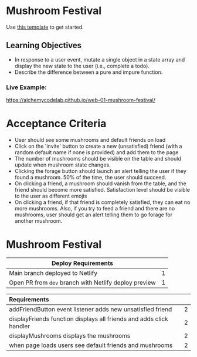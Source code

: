 # Mushroom Festival
Use [this template](https://github.com/alchemycodelab/half-baked-web-01-mushroom-festival) to get started.
## Learning Objectives

-   In response to a user event, mutate a single object in a state array and display the new state to the user (i.e., complete a todo).
-   Describe the difference between a pure and impure function.

### Live Example:

https://alchemycodelab.github.io/web-01-mushroom-festival/

# Acceptance Criteria

-   User should see some mushrooms and default friends on load
-   Click on the 'invite' button to create a new (unsatisfied) friend (with a random default name if none is provided) and add them to the page
-   The number of mushrooms should be visible on the table and should update when mushroom state changes.
-   Clicking the forage button should launch an alert telling the user if they found a mushroom. 50% of the time, the user should succeed.
-   On clicking a friend, a mushroom should vanish from the table, and the friend should become more satisfied. Satisfaction level should be visible to the user as different emojis
-   On clicking a friend, if that friend is completely satisfied, they can eat no more mushrooms. Also, if you try to feed a friend and there are no mushrooms, user should get an alert telling them to go forage for another mushroom.

# Mushroom Festival

| Deploy Requirements                                   |     |
| ----------------------------------------------------- | --- |
| Main branch deployed to Netlify                       | 1   |
| Open PR from `dev` branch with Netlify deploy preview | 1   |

| Requirements                                                        |     |
| :------------------------------------------------------------------ | --: |
| addFriendButton event listener adds new unsatisfied friend          |   2 |
| displayFriends function displays all friends and adds click handler |   2 |
| displayMushrooms displays the mushrooms                             |   2 |
| when page loads users see default friends and mushrooms             |   2 |
